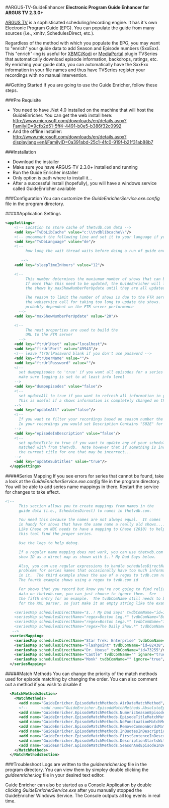 #ARGUS-TV-GuideEnhancer
**Electronic Program Guide Enhancer for ARGUS TV 2.3.0+**

[ARGUS TV](http://http://www.argus-tv.com/ "ARGUS TV") is a sophisticated scheduling/recording engine. It has it's own Electronic Program Guide (EPG). You can populate the guide from many sources (i.e., xmltv, SchedulesDirect, etc.).

Regardless of the method with which you populate the EPG, you may want to "enrich" your guide data to add Season and Episode numbers (SxxExx). This "enrich"-ing is useful for [XBMC/Kodi](http://www.kodi.tv "Kodi") or [MediaPortal](http://www.team-mediaportal.com/ "") plugin TVSeries that automatically download episode information, backdrops, ratings, etc. By enriching your guide data, you can automatically have the SxxExx information in your file names and thus have TVSeries register your recordings with no manual intervention.

##Getting Started
If you are going to use the Guide Enricher, follow these steps.

###Pre Requisite
- You need to have .Net 4.0 installed on the machine that will host the GuideEnricher. You can get the web install here: http://www.microsoft.com/downloads/en/details.aspx?FamilyID=9cfb2d51-5ff4-4491-b0e5-b386f32c0992
- And the offline installer: http://www.microsoft.com/downloads/en/details.aspx?displaylang=en&FamilyID=0a391abd-25c1-4fc0-919f-b21f31ab88b7

###Installation
- Download the installer
- Make sure you have ARGUS-TV 2.3.0+ installed and running
- Run the Guide Enricher installer
- Only option is path where to install it...
- After a successful install (hopefully), you will have a windows service called GuideEnricher available

###Configuration
You can customize the *GuideEnricherService.exe.config* file in the program directory.

#####Application Settings
```xml
<appSettings>
    <!-- Location to store cache of thetvdb.com data -->
    <add key="TvDbLibCache" value="c:\\tvdblibcache\\"/>
    <!-- uncomment the following line and set it to your language if you want to use another language than en (de for German, fr for French, ...) -->
    <add key="TvDbLanguage" value="de"/>
    <!-- 
         how long the wait thread waits before doing a run of guide enricher 
         
       -->
    <add key="sleepTimeInHours" value="12"/>

    <!--
         This number determines the maxiumum number of shows that can be updated at once.
         If more than this need to be updated, the GuideEnricher will loop through 
         the shows by maxShowNumberPerUpdate until they are all updated.

         The reason to limit the number of shows is due to the FTR server timing out
         the webservice call for taking too long to update the shows.  So the number is
         probably dependent on the FTR server performance
      -->
    <add key="maxShowNumberPerUpdate" value="20"/>

    <!--
         The next properties are used to build the
         URL to the FTR server
      -->
    <add key="ftrUrlHost" value="localhost"/>
    <add key="ftrUrlPort" value="49943"/>
    <!-- leave ftrUrlPassword blank if you don't use password -->
    <add key="ftrUserName" value=""/>
    <add key="ftrUrlPassword" value=""/>
    <!-- 
      set dumpepisodes to 'true' if you want all episodes for a series dumped in the log file
      make sure logging is set to at least info level
    -->
    <add key="dumpepisodes" value="false"/>
    <!-- 
      set updateAll to true if you want to refresh all information in your schedules with the infromation from theTvDb
      This is useful if a shows information is completely changed on theTvDb, or you suspect a bad run of the enricher.
    -->
    <add key="updateAll" value="false"/>
    <!--
      If you want to filter your recordings based on season number the only way possible for now is to use the description field with a contains filter.
      In your recordings you would set Description Contains "S02E" for example.
    -->
    <add key="episodeInDescription" value="false"/>
    <!-- 
      set updateTitle to true if you want to update any of your schedules programs with the subtitle that it is 
      matched with from thetvdb.  Note however that if something is incorrectly matched, that this will overwrite 
      the current title for one that may be incorrect...
    -->
    <add key="updateSubtitles" value="true"/>
  </appSettings>
  ```
#####Series Mapping
If you see errors for series that cannot be found, take a look at the *GuideEnricherService.exe.config* file in the program directory. You will be able to add series name mappings in there. Restart the service for changes to take effect.
```xml
<!--
      This section allows you to create mappings from names in the 
      guide data (i.e., SchedulesDirect) to names in thetvdb.com.

      You need this because the names are not always equal.  It comes
      in handy for shows that have the same name a really old shows....
      Like Chase on NBC needs to have a mapping to Chase (2010) to help 
      this tool find the proper series.

      Use the logs to help debug.

      If a regular name mapping does not work, you can use thetvdb.com
      show ID as a direct map as shown with $..! My Dad Says below.

      Also, you can use regular expressions to handle schedulesDirectNaming
      problems for series names that occasionally have too much information 
      in it.  The third example shows the use of a regex to tvdb.com name.
      The fourth example shows using a regex to tvdb.com id

      For shows that you record but know you're not going to find reliable
      data on thetvdb.com, you can just choose to ignore them.  See 
      the fifth entry for an example.  The tvdbComName still needs to be there
      for the XML parser, so just make it an empty string like the example.

    <seriesMap schedulesDirectName="$..! My Dad Says" tvdbComName="id=164951" />
    <seriesMap schedulesDirectName="regex=Boston Leg.*" tvdbComName="Boston Legal" />
    <seriesMap schedulesDirectName="regex=Boston Lega.*" tvdbComName="id=74058" />
    <seriesMap schedulesDirectName="regex=The Daily Show.*" tvdbComName="" ignore="true" />
   -->
  <seriesMapping>
    <seriesMap schedulesDirectName="Star Trek: Enterprise" tvdbComName="id=73893"/>
    <seriesMap schedulesDirectName="Flashpoint" tvdbComName="id=82438"/>
    <seriesMap schedulesDirectName="Dr. House" tvdbComName="id=73255"/>
    <seriesMap schedulesDirectName="Castle" tvdbComName="" ignore="true"/>
    <seriesMap schedulesDirectName="Monk" tvdbComName="" ignore="true"/>
  </seriesMapping>
```
#####Match Methods
You can change the priority of the match methods used for episode matching by changing the order. You can also comment out a method if you wish to disable it
```xml
  <MatchMethodsSection>
    <MatchMethods>
      <add name="GuideEnricher.EpisodeMatchMethods.AirDateMatchMethod"/>
      <!--      <add name="GuideEnricher.EpisodeMatchMethods.AbsoluteEpisodeNumberMatchMethod" />-->
      <add name="GuideEnricher.EpisodeMatchMethods.NumericSeasonEpisodeMatchMethod"/>
      <add name="GuideEnricher.EpisodeMatchMethods.EpisodeTitleMatchMethod"/>
      <add name="GuideEnricher.EpisodeMatchMethods.NoPunctuationMatchMethod"/>
      <add name="GuideEnricher.EpisodeMatchMethods.RemoveCommonWordsMatchMethod"/>
      <add name="GuideEnricher.EpisodeMatchMethods.InQuotesInDescriptionMatchMethod"/>
      <add name="GuideEnricher.EpisodeMatchMethods.FirstSentenceInDescriptionMatchMethod"/>
      <add name="GuideEnricher.EpisodeMatchMethods.DescriptionStartsWithEpisodeTitleMatchMethod"/>
      <add name="GuideEnricher.EpisodeMatchMethods.SeasonAndEpisodeInDescriptionMatchMethod"/>
    </MatchMethods>
  </MatchMethodsSection>
  ```
  
###Troubleshoot
Logs are written to the *guideenricher.log* file in the program directory. You can view them by simpley double clicking the *guideenricher.log* file in your desired text editor.

Guide Enricher can also be started as a Console Application by double clicking *GuideEnricherService.exe* after you manually stopped the GuideEnricher Windows Service. The Console outputs all log events in real time.

